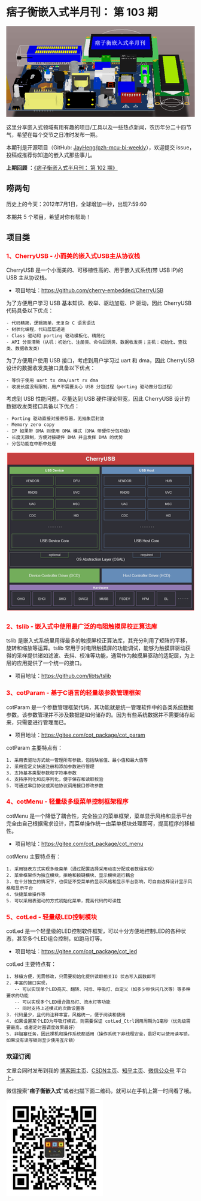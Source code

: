 # 痞子衡嵌入式半月刊： 第 103 期

![](https://raw.githubusercontent.com/JayHeng/pzh-mcu-bi-weekly/master/pics/pzh_mcu_bi_weekly.PNG)

这里分享嵌入式领域有用有趣的项目/工具以及一些热点新闻，农历年分二十四节气，希望在每个交节之日准时发布一期。

本期刊是开源项目（GitHub: [JayHeng/pzh-mcu-bi-weekly](https://github.com/JayHeng/pzh-mcu-bi-weekly)），欢迎提交 issue，投稿或推荐你知道的嵌入式那些事儿。

**上期回顾** ：[《痞子衡嵌入式半月刊： 第 102 期》](https://www.cnblogs.com/henjay724/p/18266049)

## 唠两句

历史上的今天：2012年7月1日，全球增加一秒，出现7:59:60

本期共 5 个项目，希望对你有帮助！

## 项目类

### <font color="red">1、CherryUSB - 小而美的嵌入式USB主从协议栈</font>

CherryUSB 是一个小而美的、可移植性高的、用于嵌入式系统(带 USB IP)的 USB 主从协议栈。

 * 项目地址：https://github.com/cherry-embedded/CherryUSB

为了方便用户学习 USB 基本知识、枚举、驱动加载、IP 驱动，因此 CherryUSB 代码具备以下优点：

```text
- 代码精简，逻辑简单，无复杂 C 语言语法
- 树状化编程，代码层层递进
- Class 驱动和 porting 驱动模板化、精简化
- API 分类清晰（从机：初始化、注册类、命令回调类、数据收发类；主机：初始化、查找类、数据收发类）
```

为了方便用户使用 USB 接口，考虑到用户学习过 uart 和 dma，因此 CherryUSB 设计的数据收发类接口具备以下优点：

```text
- 等价于使用 uart tx dma/uart rx dma
- 收发长度没有限制，用户不需要关心 USB 分包过程（porting 驱动做分包过程）
```

考虑到 USB 性能问题，尽量达到 USB 硬件理论带宽，因此 CherryUSB 设计的数据收发类接口具备以下优点：

```text
- Porting 驱动直接对接寄存器，无抽象层封装
- Memory zero copy
- IP 如果带 DMA 则使用 DMA 模式（DMA 带硬件分包功能）
- 长度无限制，方便对接硬件 DMA 并且发挥 DMA 的优势
- 分包功能在中断中处理
```

 ![](https://raw.githubusercontent.com/JayHeng/pzh-mcu-bi-weekly/master/pics/issue-103/CherryUSB.PNG)

### <font color="red">2、tslib - 嵌入式中使用最广泛的电阻触摸屏校正算法库</font>

tslib 是嵌入式系统里用得最多的触摸屏校正算法库，其充分利用了矩阵的平移，旋转和缩放等运算。tslib 常用于对电阻触摸屏的功能调试，能够为触摸屏驱动获得的采样提供诸如滤波、去抖、校准等功能，通常作为触摸屏驱动的适配层，为上层的应用提供了一个统一的接口。

 * 项目地址：https://github.com/libts/tslib

### <font color="red">3、cotParam - 基于C语言的轻量级参数管理框架</font>

cotParam 是一个参数管理框架代码，其功能就是统一管理软件中的各类系统数据参数。该参数管理并不涉及数据是如何储存的。因为有些系统数据并不需要储存起来，只需要进行管理而已。

 * 项目地址：https://gitee.com/cot_package/cot_param

cotParam 主要特点有：

```text
1. 采用表驱动方式统一管理所有参数，包括缺省值、最小值和最大值等
2. 采用宏定义快速注册和添加参数进行管理
3. 支持基本类型参数和字符串参数
4. 支持序列化和反序列化，便于保存和读取校验
5. 可通过串口协议或其他协议调用接口修改参数
```

### <font color="red">4、cotMenu - 轻量级多级菜单控制框架程序</font>

cotMenu 是一个降低了耦合性，完全独立的菜单框架，菜单显示风格和显示平台完全由自己根据需求设计，而菜单操作统一由菜单模块处理即可，提高程序的移植性。

 * 项目地址：https://gitee.com/cot_package/cot_menu

cotMenu 主要特点有：

```text
1. 采用链表方式实现多级菜单（通过配置选择采用动态分配或者数组实现）
2. 菜单框架作为独立模块，拒绝和按键模块、显示模块进行耦合
3. 在十分独立的情况下，也保证不受菜单的显示风格和显示平台影响，可自由选择设计显示风格和显示平台
4. 快捷菜单操作等
5. 可以采用表驱动的方式初始化菜单，提高代码的可读性
```

### <font color="red">5、cotLed - 轻量级LED控制模块</font>

cotLed 是一个轻量级的LED控制软件框架，可以十分方便地控制LED的各种状态，甚至多个LED组合控制，如跑马灯等。

 * 项目地址：https://gitee.com/cot_package/cot_led

cotLed 主要特点有：

```text
1. 移植方便，无需修改，只需要初始化提供读取相关IO 状态写入函数即可
2. 丰富的接口实现，
   -- 可以实现单个LED亮灭、翻转、闪烁、呼吸灯、自定义（如多少秒快闪几次等）等多种要求的功能
   -- 可以实现多个LED组合跑马灯、流水灯等功能
   -- 同时支持上述模式的次数设置等
3. 代码量少，且代码注释丰富，风格统一，便于阅读和使用
4. 如果设置某个LED为呼吸灯模式，则需要保证 cotLed_Ctrl调用周期为1毫秒（优先级需要最高，或者定时器调度效果最好）
5. 非阻塞任务，因此裸机和操作系统都适用（操作系统下非线程安全，最好可以使用读写锁，如果没有读写锁则至少使用互斥锁）
```

### 欢迎订阅

文章会同时发布到我的 [博客园主页](https://www.cnblogs.com/henjay724/)、[CSDN主页](https://blog.csdn.net/henjay724)、[知乎主页](https://www.zhihu.com/people/henjay724)、[微信公众号](http://weixin.sogou.com/weixin?type=1&query=痞子衡嵌入式) 平台上。

微信搜索"__痞子衡嵌入式__"或者扫描下面二维码，就可以在手机上第一时间看了哦。

![](https://raw.githubusercontent.com/JayHeng/pzhmcu-picture/master/wechat/pzhMcu_qrcode_258x258.jpg)

